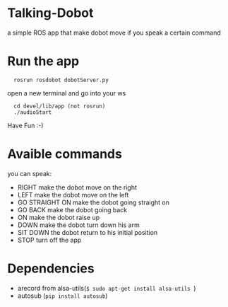 # Talking-Dobot
a simple ROS app that make dobot move if you speak a certain command

# Run the app
```
  rosrun rosdobot dobotServer.py
```
open a new terminal and go into your ws
```
  cd devel/lib/app (not rosrun)
  ./audioStart
```
Have Fun :-)

# Avaible commands
  you can speak:
  * RIGHT make the dobot move on the right 
  * LEFT make the dobot move on the left
  * GO STRAIGHT ON make the dobot going straight on
  * GO BACK make the dobot going back
  * ON make the dobot raise up
  * DOWN make the dobot turn down his arm
  * SIT DOWN the dobot return to his initial position
  * STOP turn off the app
# Dependencies
  * arecord from alsa-utils(```$ sudo apt-get install alsa-utils ```)
  * autosub (```pip install autosub```)
